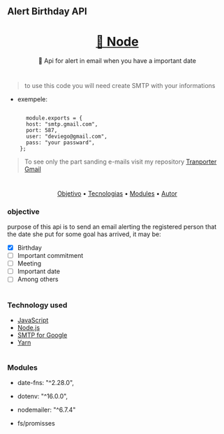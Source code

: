## Alert Birthday API 
#

<h1 align="center"><a href="https://nodejs.org/en/docs/">🔗 Node</a></h1><p align="center">🚀 Api for alert in email when you have a important date</p>

#
 
 > to use this code you will need create SMTP with your informations
 - exempele: 
  <code> 
      module.exports = {
      host: "smtp.gmail.com",
      port: 587,
      user: "deviego@gmail.com",
      pass: "your passward",
    };</code>
    
 > To see only the part sanding e-mails visit my repository [Tranporter Gmail](https://github.com/deviego/TransporterGmail)
    
#

<p align="center"><a href="#objetivo">Objetivo</a> •
 <a href="#tecnologias">Tecnologias</a> • 
 <a href="#modules">Modules</a> • 
 <a href="[https://github.com/animavita/animavita](https://github.com/deviego/deviego)">Autor</a>

<h3 id="objetivo">objective</h3>
<p> purpose of this api is to send an email alerting the registered person that the date she put for some goal has arrived,
 it may be:</p>
 
 - [x] Birthday
- [ ] Important commitment
- [ ] Meeting
- [ ] Important date
- [ ] Among others

#

<h3 id="tecnologias"> Technology used</h3>

- [JavaScript](https://developer.mozilla.org/en-US/docs/Web/javascript)
- [Node.js](https://nodejs.org/en/)
- [SMTP for Google](https://github.com/deviego/TransporterGmail)
- [Yarn](https://classic.yarnpkg.com/lang/en/docs/)


 #

<h3 id="modules">Modules</h3>

- date-fns: "^2.28.0",

- dotenv: "^16.0.0",

- nodemailer: "^6.7.4"

- fs/promisses

#

